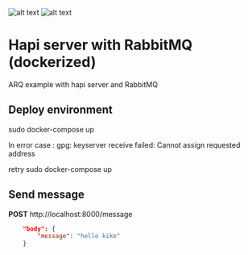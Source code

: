![alt text](https://www.rabbitmq.com/img/RabbitMQ-logo.svg)
![alt text](https://hapijs.com/)

# Hapi server with RabbitMQ (dockerized)
ARQ example with hapi server and RabbitMQ

## Deploy environment
sudo docker-compose up

In error case :
gpg: keyserver receive failed: Cannot assign requested address

retry
sudo docker-compose up

## Send message

**POST** http://localhost:8000/message

```json
    "body": {
        "message": "hello kike"
    }
 ```


